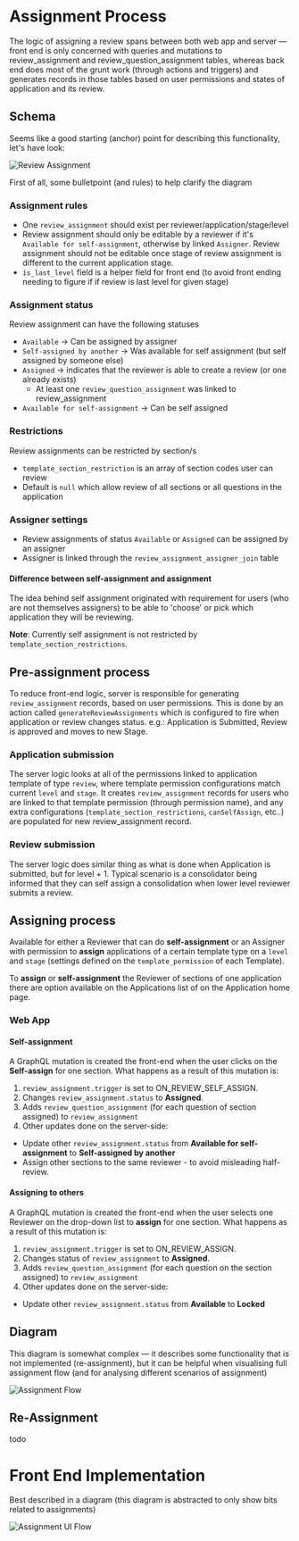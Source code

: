# Assignment Process

The logic of assigning a review spans between both web app and server — front end is only concerned with queries and mutations to review_assignment and review_question_assignment tables, whereas back end does most of the grunt work (through actions and triggers) and generates records in those tables based on user permissions and states of application and its review.

## Schema

Seems like a good starting (anchor) point for describing this functionality, let's have look:

![Review Assignment](images/Review-Assignment.png)

First of all, some bulletpoint (and rules) to help clarify the diagram

### Assignment rules
- One `review_assignment` should exist per reviewer/application/stage/level
- Review assignment should only be editable by a reviewer if it's `Available for self-assignment`, otherwise by linked `Assigner`. Review assignment should not be editable once stage of review assignment is different to the current application stage.
- `is_last_level` field is a helper field for front end (to avoid front ending needing to figure if if review is last level for given stage)

### Assignment status
Review assignment can have the following statuses
 - `Available` -> Can be assigned by assigner
 - `Self-assigned by another` -> Was available for self assignment (but self assigned by someone else)
 - `Assigned` -> indicates that the reviewer is able to create a review (or one already exists)
   - At least one `review_question_assignment` was linked to review_assignment
 - `Available for self-assignment` -> Can be self assigned

### Restrictions
Review assignments can be restricted by section/s
 - `template_section_restriction` is an array of section codes user can review
 - Default is `null` which allow review of all sections or all questions in the application
 
### Assigner settings
- Review assignments of status `Available` or `Assigned` can be assigned by an assigner
- Assigner is linked through the `review_assignment_assigner_join` table


#### Difference between self-assignment and assignment

The idea behind self assignment originated with requirement for users (who are not themselves assigners) to be able to 'choose' or pick which application they will be reviewing. 

**Note**: Currently self assignment is not restricted by `template_section_restrictions`.


## Pre-assignment process

To reduce front-end logic, server is responsible for generating `review_assignment` records, based on user permissions. This is done by an action called `generateReviewAssignments` which is configured to fire when application or review changes status.
e.g.: Application is Submitted, Review is approved and moves to new Stage.

### Application submission
The server logic looks at all of the permissions linked to application template of type `review`, where template permission configurations match current `level` and `stage`. It creates `review_assignment` records for users who are linked to that template permission (through permission name), and any extra configurations (`template_section_restrictions`, `canSelfAssign`, etc..) are populated for new review_assignment record.

### Review submission
The server logic does similar thing as what is done when Application is submitted, but for level + 1. Typical scenario is a consolidator being informed that they can self assign a consolidation when lower level reviewer submits a review.

## Assigning process
Available for either a Reviewer that can do **self-assignment** or an Assigner with permission to **assign** applications of a certain template type on a `level` and `stage` (settings defined on the `template_permission` of each Template).

 To **assign** or **self-assignment** the Reviewer of sections of one application there are option available on the Applications list of on the Application home page.  

### Web App

#### Self-assignment
A GraphQL mutation is created the front-end when the user clicks on the **Self-assign** for one section.
What happens as a result of this mutation is: 
1. `review_assignment.trigger` is set to ON_REVIEW_SELF_ASSIGN.
2. Changes `review_assignment.status` to **Assigned**. 
3. Adds `review_question_assignment` (for each question of section assigned) to `review_assignment`
4. Other updates done on the server-side:
  - Update other `review_assignment.status` from **Available for self-assignment** to **Self-assigned by another**
  - Assign other sections to the same reviewer - to avoid misleading half-review.

#### Assigning to others
A GraphQL mutation  is created the front-end when the user selects one Reviewer on the drop-down list to **assign** for one section. What happens as a result of this mutation is: 
1. `review_assignment.trigger` is set to ON_REVIEW_ASSIGN.
2. Changes status of `review_assignment` to **Assigned**.
3. Adds `review_question_assignment` (for each question on the section assigned) to `review_assignment`
4. Other updates done on the server-side:
  - Update other `review_assignment.status` from **Available** to **Locked**

## Diagram

This diagram is somewhat complex — it describes some functionality that is not implemented (re-assignment), but it can be helpful when visualising full assignment flow (and for analysing different scenarios of assignment)

![Assignment Flow](images/Assignment-Flow-Detailed.png)

## Re-Assignment

todo

# Front End Implementation

Best described in a diagram (this diagram is abstracted to only show bits related to assignments)

![Assignment UI Flow](images/Assignment-UI-Flow.png)
